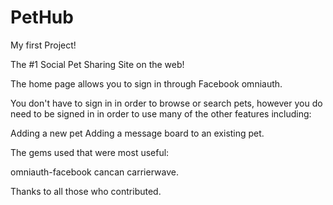 PetHub
======


My first Project!

The #1 Social Pet Sharing Site on the web!

The home page allows you to sign in through Facebook omniauth.

You don't have to sign in in order to browse or search pets, however you do need to be signed in in order to use many of the other features including: 

Adding a new pet
Adding a message board to an existing pet.

The gems used that were most useful:

omniauth-facebook
cancan
carrierwave.

Thanks to all those who contributed.
